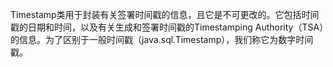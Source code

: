 Timestamp类用于封装有关签署时间戳的信息，且它是不可更改的。它包括时间戳的日期和时间，以及有关生成和签署时间戳的Timestamping Authority（TSA）的信息。为了区别于一般时间戳（java.sql.Timestamp），我们称它为数字时间戳。

